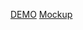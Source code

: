 [DEMO](https://oggyrock.github.io/dash/)
[Mockup](https://www.figma.com/file/2aGujLSJ4fgTzMUx8aRm7u/eDashLight-Copy?node-id=0%3A1)
